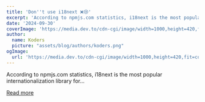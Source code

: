 ```yaml
---
title: 'Don''t use i18next ❌😢'
excerpt: 'According to npmjs.com statistics, i18next is the most popular internationalization library for...'
date: '2024-09-30'
coverImage: 'https://media.dev.to/cdn-cgi/image/width=1000,height=420,fit=cover,gravity=auto,format=auto/https%3A%2F%2Fdev-to-uploads.s3.amazonaws.com%2Fuploads%2Farticles%2Fxi8k19iz42qahuvu86zy.gif'
author:
  name: Koders
  picture: "assets/blog/authors/koders.png"
ogImage:
  url: 'https://media.dev.to/cdn-cgi/image/width=1000,height=420,fit=cover,gravity=auto,format=auto/https%3A%2F%2Fdev-to-uploads.s3.amazonaws.com%2Fuploads%2Farticles%2Fxi8k19iz42qahuvu86zy.gif'
---
```


According to npmjs.com statistics, i18next is the most popular internationalization library for...

[Read more](https://dev.to/nevodavid/dont-use-i18next-n1a)
